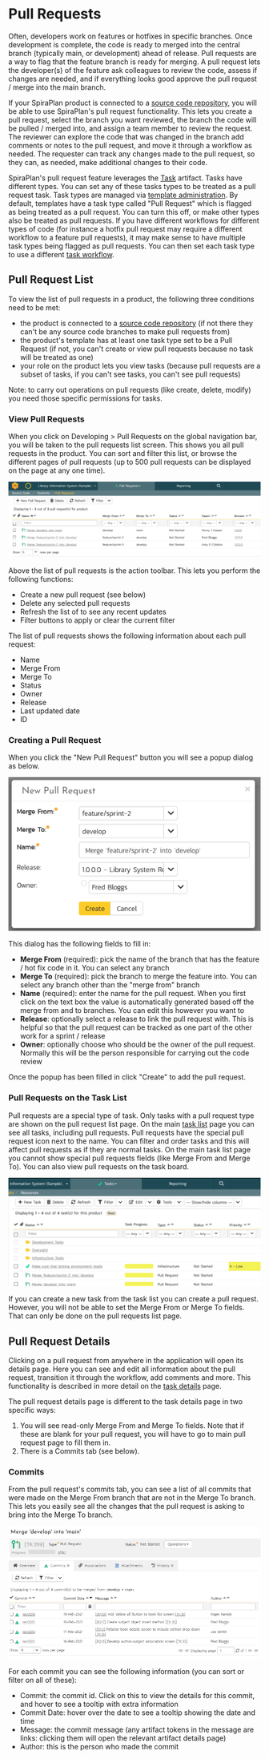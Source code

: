 # Pull Requests
Often, developers work on features or hotfixes in specific branches. Once development is complete, the code is ready to merged into the central branch (typically main, or development) ahead of release. Pull requests are a way to flag that the feature branch is ready for merging. A pull request lets the developer(s) of the feature ask colleagues to review the code, assess if changes are needed, and if everything looks good  approve the pull request / merge into the main branch.

If your SpiraPlan product is connected to a [source code repository](Source-Code.md), you will be able to use SpiraPlan's pull request functionality. This lets you create a pull request, select the branch you want reviewed, the branch the code will be pulled / merged into, and assign a team member to review the request. The reviewer can explore the code that was changed in the branch add comments or notes to the pull request, and move it through a workflow as needed. The requester can track any changes made to the pull request, so they can, as needed, make additional changes to their code.

SpiraPlan's pull request feature leverages the [Task](Task-Tracking.md) artifact. Tasks have different types. You can set any of these tasks types to be treated as a pull request task. Task types are managed via [template administration](../Spira-Administration-Guide/Template-Tasks.md/#types). By default, templates have a task type called "Pull Request" which is flagged as being treated as a pull request. You can turn this off, or make other types also be treated as pull requests. If you have different workflows for different types of code (for instance a hotfix pull request may require a different workflow to a feature pull requests), it may make sense to have multiple task types being flagged as pull requests. You can then set each task type to use a different [task workflow](../Spira-Administration-Guide/Template-Tasks.md/#task-workflows).

## Pull Request List
To view the list of pull requests in a product, the following three conditions need to be met:

- the product is connected to a [source code repository](Source-Code.md) (if not there they can't be any source code branches to make pull requests from)
- the product's template has at least one task type set to be a Pull Request (if not, you can't create or view pull requests because no task will be treated as one)
- your role on the product lets you view tasks (because pull requests are a subset of tasks, if you can't see tasks, you can't see pull requests)

Note: to carry out operations on pull requests (like create, delete, modify) you need those specific permissions for tasks.

### View Pull Requests
When you click on Developing \> Pull Requests on the global navigation bar, you will be taken to the pull requests list screen. This shows you all pull requests in the product. You can sort and filter this list, or browse the different pages of pull requests (up to 500 pull requests can be displayed on the page at any one time).

![List of pull requests](img/Pull_Requests_List.png)

Above the list of pull requests is the action toolbar. This lets you perform the following functions:

- Create a new pull request (see below)
- Delete any selected pull requests
- Refresh the list of to see any recent updates
- Filter buttons to apply or clear the current filter

The list of pull requests shows the following information about each pull request:

- Name
- Merge From
- Merge To
- Status
- Owner
- Release
- Last updated date
- ID

### Creating a Pull Request
When you click the "New Pull Request" button you will see a popup dialog as below.

![dialog for adding a new pull request](img/Pull_Requests_Add.png)

This dialog has the following fields to fill in:

- **Merge From** (required): pick the name of the branch that has the feature / hot fix code in it. You can select any branch
- **Merge To** (required): pick the branch to merge the feature into. You can select any branch other than the "merge from" branch
- **Name** (required): enter the name for the pull request. When you first click on the text box the value is automatically generated based off the merge from and to branches. You can edit this however you want to
- **Release**: optionally select a release to link the pull request with. This is helpful so that the pull request can be tracked as one part of the other work for a sprint / release
- **Owner**: optionally choose who should be the owner of the pull request. Normally this will be the person responsible for carrying out the code review

Once the popup has been filled in click "Create" to add the pull request.

### Pull Requests on the Task List
Pull requests are a special type of task. Only tasks with a pull request type are shown on the pull request list page. On the main [task list](Task-Tracking.md/#task-list) page you can see all tasks, including pull requests. Pull requests have the special pull request icon next to the name. You can filter and order tasks and this will affect pull requests as if they are normal tasks. On the main task list page you cannot show special pull requests fields (like Merge From and Merge To). You can also view pull requests on the task board.

![List of tasks with pull requests](img/Pull_Requests_TaskList.png)

If you can create a new task from the task list you can create a pull request. However, you will not be able to set the Merge From or Merge To fields. That can only be done on the pull requests list page. 

## Pull Request Details
Clicking on a pull request from anywhere in the application will open its details page. Here you can see and edit all information about the pull request, transition it through the workflow, add comments and more. This functionality is described in more detail on the [task details](Task-Tracking.md/#task-list) page.

The pull request details page is different to the task details page in two specific ways:

1. You will see read-only Merge From and Merge To fields. Note that if these are blank for your pull request, you will have to go to main pull request page to fill them in.
2. There is a Commits tab (see below).

### Commits
From the pull request's commits tab, you can see a list of all commits that were made on the Merge From branch that are not in the Merge To branch. This lets you easily see all the changes that the pull request is asking to bring into the Merge To branch.

![Pull Request commits tab](img/Pull_Requests_Commits.png)

For each commit you can see the following information (you can sort or filter on all of these):

- Commit: the commit id. Click on this to view the details for this commit, and hover to see a tooltip with extra information
- Commit Date: hover over the date to see a tooltip showing the date and time
- Message: the commit message (any artifact tokens in the message are links: clicking them will open the relevant artifact details page)
- Author: this is the person who made the commit